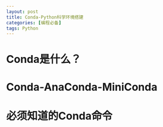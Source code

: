 ```yaml
---
layout: post
title: Conda-Python科学环境搭建
categories: [编程必备]
tags: Python
---
```


# Conda是什么？

# Conda-AnaConda-MiniConda

# 必须知道的Conda命令
